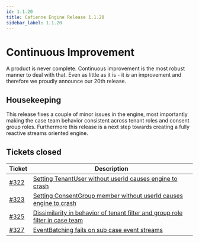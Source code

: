 ```yaml
---
id: 1.1.20
title: Cafienne Engine Release 1.1.20
sidebar_label: 1.1.20
---
```


# Continuous Improvement

A product is never complete. Continuous improvement is the most robust manner to deal with that.
Even as little as it is - it _is_ an improvement and therefore we proudly announce our 20th release.

## Housekeeping

This release fixes a couple of minor issues in the engine, most importantly making the case team behavior consistent across tenant roles and consent group roles.
Furthermore this release is a next step towards creating a fully reactive streams oriented engine.

## Tickets closed

| Ticket   | Description |
|----------|-------------|
| [#322](https://github.com/casefabric/cafienne-engine/issues/322) | [Setting TenantUser without userId causes engine to crash](https://github.com/casefabric/cafienne-engine/issues/322)
| [#323](https://github.com/casefabric/cafienne-engine/issues/323) | [Setting ConsentGroup member without userId causes engine to crash](https://github.com/casefabric/cafienne-engine/issues/323)
| [#325](https://github.com/casefabric/cafienne-engine/issues/325) | [Dissimilarity in behavior of tenant filter and group role filter in case team](https://github.com/casefabric/cafienne-engine/issues/325)
| [#327](https://github.com/casefabric/cafienne-engine/issues/327) | [EventBatching fails on sub case event streams](https://github.com/casefabric/cafienne-engine/issues/327)

